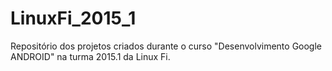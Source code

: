 # LinuxFi_2015_1
Repositório dos projetos criados durante o curso "Desenvolvimento Google ANDROID" na turma 2015.1 da Linux Fi.
